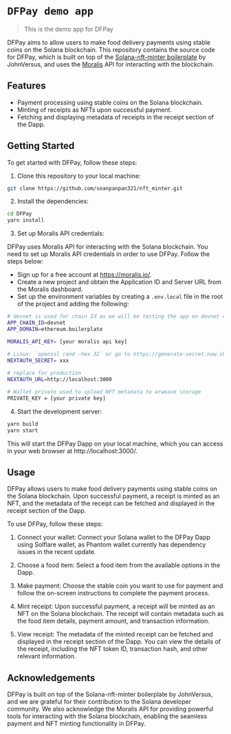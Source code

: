 # `DFPay demo app`

> This is the demo app for DFPay

DFPay aims to allow users to make food delivery payments using stable coins on the Solana blockchain. This repository contains the source code for DFPay, which is built on top of the [Solana-nft-minter boilerplate](https://github.com/JohnVersus/solana-nft-minter) by JohnVersus, and uses the [Moralis](https://moralis.io?utm_source=github&utm_medium=readme&utm_campaign=ethereum-boilerplate) API for interacting with the blockchain.

## Features

- Payment processing using stable coins on the Solana blockchain.
- Minting of receipts as NFTs upon successful payment.
- Fetching and displaying metadata of receipts in the receipt section of the Dapp.

## Getting Started

To get started with DFPay, follow these steps:

1. Clone this repository to your local machine:

```sh
git clone https://github.com/seanpanpan321/nft_minter.git
```

2. Install the dependencies:

```sh
cd DFPay
yarn install
```

3. Set up Moralis API credentials:

DFPay uses Moralis API for interacting with the Solana blockchain. You need to set up Moralis API credentials in order to use DFPay. Follow the steps below:

- Sign up for a free account at https://moralis.io/.
- Create a new project and obtain the Application ID and Server URL from the Moralis dashboard.
- Set up the environment variables by creating a `.env.local` file in the root of the project and adding the following:

```sh
# devnet is used for chain Id as we will be testing the app on devnet chain
APP_CHAIN_ID=devnet
APP_DOMAIN=ethereum.boilerplate 

MORALIS_API_KEY= [your moralis api key]

# Linux: `openssl rand -hex 32` or go to https://generate-secret.now.sh/64
NEXTAUTH_SECRET= xxx
 
# replace for production
NEXTAUTH_URL=http://localhost:3000

# Wallet private used to upload NFT metadata to arweave storage
PRIVATE_KEY = [your private key]
```

4. Start the development server:

```sh
yarn build
yarn start
```


This will start the DFPay Dapp on your local machine, which you can access in your web browser at http://localhost:3000/.

## Usage

DFPay allows users to make food delivery payments using stable coins on the Solana blockchain. Upon successful payment, a receipt is minted as an NFT, and the metadata of the receipt can be fetched and displayed in the receipt section of the Dapp.

To use DFPay, follow these steps:

1. Connect your wallet: Connect your Solana wallet to the DFPay Dapp using Solflare wallet, as Phantom wallet currently has dependency issues in the recent update.

2. Choose a food item: Select a food item from the available options in the Dapp.

3. Make payment: Choose the stable coin you want to use for payment and follow the on-screen instructions to complete the payment process.

4. Mint receipt: Upon successful payment, a receipt will be minted as an NFT on the Solana blockchain. The receipt will contain metadata such as the food item details, payment amount, and transaction information.

5. View receipt: The metadata of the minted receipt can be fetched and displayed in the receipt section of the Dapp. You can view the details of the receipt, including the NFT token ID, transaction hash, and other relevant information.

## Acknowledgements

DFPay is built on top of the Solana-nft-minter boilerplate by JohnVersus, and we are grateful for their contribution to the Solana developer community. We also acknowledge the Moralis API for providing powerful tools for interacting with the Solana blockchain, enabling the seamless payment and NFT minting functionality in DFPay.


